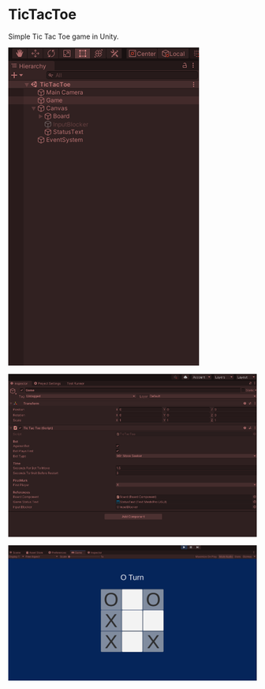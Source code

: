 # TicTacToe

Simple Tic Tac Toe game in Unity.

![Alt Text](/ScreenshotH.png)

![Alt Text](/ScreenshotI.png)

![Alt Text](/ScreenshotG.png)

